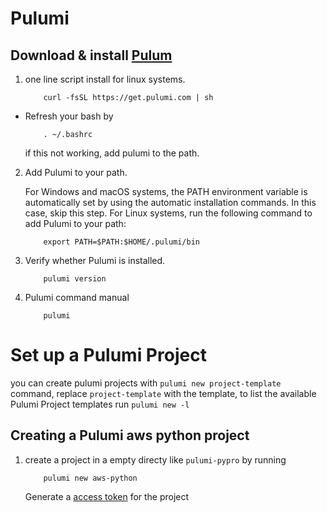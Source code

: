 # Pulumi 

## Download & install [Pulum](https://www.pulumi.com/docs/install/)

1. one line script install for linux systems.

    ```
        curl -fsSL https://get.pulumi.com | sh
    ```

- Refresh your bash by

    ```
        . ~/.bashrc
    ```

    if this not working, add pulumi to the path.

2. Add Pulumi to your path.

    For Windows and macOS systems, the PATH environment variable is automatically set by using the automatic installation commands. In this case, skip this step. For Linux systems, run the following command to add Pulumi to your path:

    ```
        export PATH=$PATH:$HOME/.pulumi/bin
    ```

3. Verify whether Pulumi is installed.

    ```
        pulumi version
    ```
4. Pulumi command manual

    ```
        pulumi
    ```

# Set up a Pulumi Project

you can create pulumi projects with `pulumi new project-template` command, replace `project-template` with the template, to list the available Pulumi Project templates run `pulumi new -l`

## Creating a Pulumi aws python project

1. create a project in a empty directy like `pulumi-pypro` by running

    ```
        pulumi new aws-python
    ```

    Generate a [access token](https://app.pulumi.com/account/tokens) for the project
